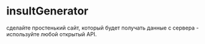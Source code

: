 # insultGenerator
cделайте простенький сайт, который будет получать данные с сервера - используйте любой открытый API. 
